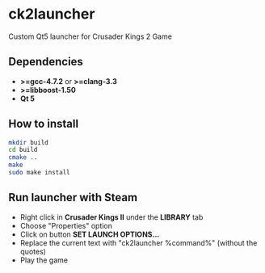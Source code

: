 ck2launcher
===========

Custom Qt5 launcher for Crusader Kings 2 Game

## Dependencies

* **>=gcc-4.7.2** or **>=clang-3.3**
* **>=libboost-1.50**
* **Qt 5**

## How to install

```bash
mkdir build
cd build
cmake ..
make
sudo make install
```

## Run launcher with Steam
* Right click in **Crusader Kings II** under the **LIBRARY** tab
* Choose "Properties" option
* Click on button **SET LAUNCH OPTIONS...**
* Replace the current text with "ck2launcher %command%" (without the quotes)
* Play the game
